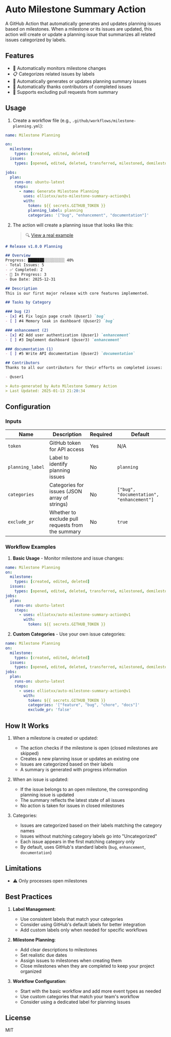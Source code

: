 # Auto Milestone Summary Action

A GitHub Action that automatically generates and updates planning issues based on milestones. When a milestone or its issues are updated, this action will create or update a planning issue that summarizes all related issues categorized by labels.

## Features

- 🔄 Automatically monitors milestone changes
- 📋 Categorizes related issues by labels
- 📝 Automatically generates or updates planning summary issues
- 🙏 Automatically thanks contributors of completed issues
- 🎯 Supports excluding pull requests from summary

## Usage

1. Create a workflow file (e.g., `.github/workflows/milestone-planning.yml`):

```yaml
name: Milestone Planning

on:
  milestone:
    types: [created, edited, deleted]
  issues:
    types: [opened, edited, deleted, transferred, milestoned, demilestoned]

jobs:
  plan:
    runs-on: ubuntu-latest
    steps:
      - name: Generate Milestone Planning
        uses: elliotxx/auto-milestone-summary-action@v1
        with:
          token: ${{ secrets.GITHUB_TOKEN }}
          planning_label: planning
          categories: '["bug", "enhancement", "documentation"]'
```

2. The action will create a planning issue that looks like this:
   > 🔍 [View a real example](https://github.com/KusionStack/karpor/issues/721)

```markdown
# Release v1.0.0 Planning

## Overview
Progress: ███████░░░░░░░░░ 40%
- Total Issues: 5
- ✅ Completed: 2
- 🚧 In Progress: 3
- Due Date: 2025-12-31

## Description
This is our first major release with core features implemented.

## Tasks by Category

### bug (2)
- [x] #1 Fix login page crash (@user1) `bug`
- [ ] #4 Memory leak in dashboard (@user2) `bug`

### enhancement (2)
- [x] #2 Add user authentication (@user1) `enhancement`
- [ ] #3 Implement dashboard (@user3) `enhancement`

### documentation (1)
- [ ] #5 Write API documentation (@user2) `documentation`

## Contributors
Thanks to all our contributors for their efforts on completed issues:

- @user1

> Auto-generated by Auto Milestone Summary Action
> Last Updated: 2025-01-13 21:20:34
```

## Configuration

### Inputs

| Name | Description | Required | Default |
|------|-------------|----------|---------|
| `token` | GitHub token for API access | Yes | N/A |
| `planning_label` | Label to identify planning issues | No | `planning` |
| `categories` | Categories for issues (JSON array of strings) | No | `["bug", "documentation", "enhancement"]` |
| `exclude_pr` | Whether to exclude pull requests from the summary | No | `true` |

### Workflow Examples

1. **Basic Usage** - Monitor milestone and issue changes:
```yaml
name: Milestone Planning
on:
  milestone:
    types: [created, edited, deleted]
  issues:
    types: [opened, edited, deleted, transferred, milestoned, demilestoned]
jobs:
  plan:
    runs-on: ubuntu-latest
    steps:
      - uses: elliotxx/auto-milestone-summary-action@v1
        with:
          token: ${{ secrets.GITHUB_TOKEN }}
```

2. **Custom Categories** - Use your own issue categories:
```yaml
name: Milestone Planning
on:
  milestone:
    types: [created, edited, deleted]
  issues:
    types: [opened, edited, deleted, transferred, milestoned, demilestoned]
jobs:
  plan:
    runs-on: ubuntu-latest
    steps:
      - uses: elliotxx/auto-milestone-summary-action@v1
        with:
          token: ${{ secrets.GITHUB_TOKEN }}
          categories: '["feature", "bug", "chore", "docs"]'
          exclude_pr: 'false'
```

## How It Works

1. When a milestone is created or updated:
   - The action checks if the milestone is open (closed milestones are skipped)
   - Creates a new planning issue or updates an existing one
   - Issues are categorized based on their labels
   - A summary is generated with progress information

2. When an issue is updated:
   - If the issue belongs to an open milestone, the corresponding planning issue is updated
   - The summary reflects the latest state of all issues
   - No action is taken for issues in closed milestones

3. Categories:
   - Issues are categorized based on their labels matching the category names
   - Issues without matching category labels go into "Uncategorized"
   - Each issue appears in the first matching category only
   - By default, uses GitHub's standard labels (`bug`, `enhancement`, `documentation`)

## Limitations

- ⚠️ Only processes open milestones

## Best Practices

1. **Label Management**:
   - Use consistent labels that match your categories
   - Consider using GitHub's default labels for better integration
   - Add custom labels only when needed for specific workflows

2. **Milestone Planning**:
   - Add clear descriptions to milestones
   - Set realistic due dates
   - Assign issues to milestones when creating them
   - Close milestones when they are completed to keep your project organized

3. **Workflow Configuration**:
   - Start with the basic workflow and add more event types as needed
   - Use custom categories that match your team's workflow
   - Consider using a dedicated label for planning issues

## License

MIT
